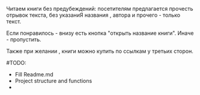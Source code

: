Читаем книги без предубеждений: посетителям предлагается прочесть отрывок текста, без указаниЯ названия , автора и прочего - только текст.

Если понравилось - внизу есть кнопка "открыть название книги". Иначе - пропустить.

Также при желании , книги можно купить по ссылкам у третьих сторон.

#TODO:
* Fill Readme.md
* Project structure and functions
*